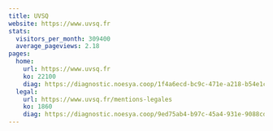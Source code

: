 ```yaml
---
title: UVSQ
website: https://www.uvsq.fr
stats:
  visitors_per_month: 309400
  average_pageviews: 2.18
pages:
  home: 
    url: https://www.uvsq.fr
    ko: 22100
    diag: https://diagnostic.noesya.coop/1f4a6ecd-bc9c-471e-a218-b54e1c1d72fb
  legal: 
    url: https://www.uvsq.fr/mentions-legales
    ko: 1860
    diag: https://diagnostic.noesya.coop/9ed75ab4-b97c-45a4-931e-9088cdab4376
---
```

